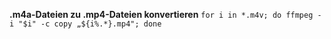 **.m4a-Dateien zu .mp4-Dateien konvertieren**
`for i in *.m4v; do ffmpeg -i "$i" -c copy „${i%.*}.mp4"; done`
